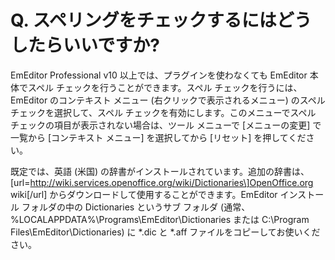# Q. スペリングをチェックするにはどうしたらいいですか?

EmEditor Professional v10 以上では、プラグインを使わなくても EmEditor 本体でスペル チェックを行うことができます。スペル チェックを行うには、EmEditor のコンテキスト メニュー (右クリックで表示されるメニュー) のスペル チェックを選択して、スペル チェックを有効にします。このメニューでスペル チェックの項目が表示されない場合は、ツール メニューで \[メニューの変更\] で 一覧から \[コンテキスト メニュー\] を選択してから \[リセット\] を押してください。

既定では、英語 (米国) の辞書がインストールされています。追加の辞書は、\[url=http://wiki.services.openoffice.org/wiki/Dictionaries\]OpenOffice.org wiki\[/url\] からダウンロードして使用することができます。EmEditor インストール フォルダの中の Dictionaries というサブ フォルダ (通常、%LOCALAPPDATA%\\Programs\\EmEditor\\Dictionaries または C:\\Program Files\\EmEditor\\Dictionaries) に \*.dic と \*.aff ファイルをコピーしてお使いください。
